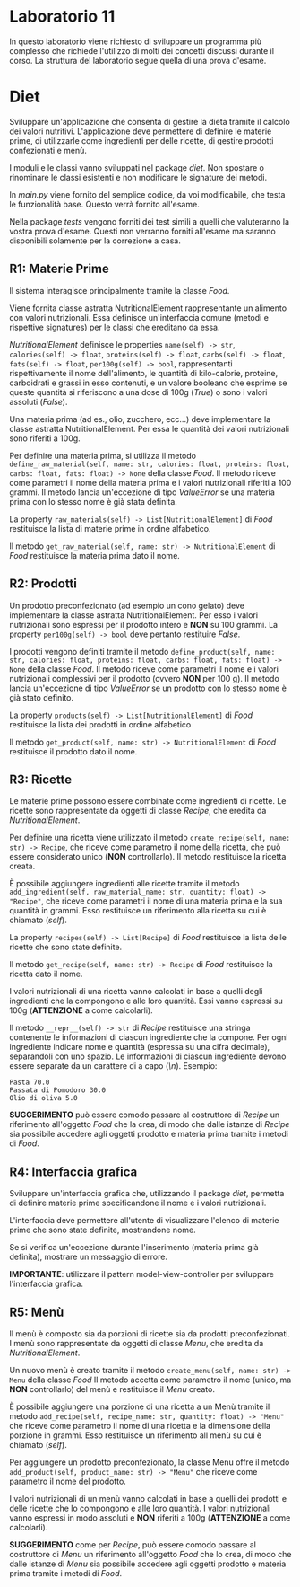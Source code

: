 # Laboratorio 11
In questo laboratorio viene richiesto di sviluppare un programma più complesso
che richiede l'utilizzo di molti dei concetti discussi durante il corso.
La struttura del laboratorio segue quella di una prova d'esame.

# Diet
Sviluppare un'applicazione che consenta di gestire la dieta tramite il calcolo dei valori nutritivi.
L'applicazione deve permettere di definire le materie prime, di utilizzarle come ingredienti per delle ricette,
di gestire prodotti confezionati e menù. 

I moduli e le classi vanno sviluppati nel package *diet*.
Non spostare o rinominare le classi esistenti e non modificare le signature dei metodi.

In *main.py* viene fornito del semplice codice, da voi modificabile, che testa le funzionalità base.
Questo verrà fornito all'esame.

Nella package *tests* vengono forniti dei test simili a quelli che valuteranno la vostra prova d'esame.
Questi non verranno forniti all'esame ma saranno disponibili solamente per la correzione a casa.

## R1: Materie Prime
Il sistema interagisce principalmente tramite la classe *Food*.

Viene fornita classe astratta NutritionalElement rappresentante un alimento con valori nutrizionali.
Essa definisce un'interfaccia comune (metodi e rispettive signatures) per le classi che ereditano da essa.

*NutritionalElement* definisce le properties ```name(self) -> str```,
```calories(self) -> float```,
```proteins(self) -> float```,
```carbs(self) -> float```,
```fats(self) -> float```,
```per100g(self) -> bool```,
rappresentanti rispettivamente il nome dell'alimento,
le quantità di kilo-calorie, proteine, carboidrati e grassi in esso contenuti,
e un valore booleano che esprime se queste quantità si riferiscono a una dose di 100g (*True*)
o sono i valori assoluti (*False*). 

Una materia prima (ad es., olio, zucchero, ecc...) deve implementare la classe astratta NutritionalElement.
Per essa le quantità dei valori nutrizionali sono riferiti a 100g.

Per definire una materia prima, si utilizza il metodo 
```define_raw_material(self, name: str, calories: float, proteins: float, carbs: float, fats: float) -> None```
della classe *Food*.
Il metodo riceve come parametri il nome della materia prima e i valori nutrizionali riferiti a 100 grammi.
Il metodo lancia un'eccezione di tipo *ValueError* se una materia prima con lo stesso nome è già stata definita.

La property ```raw_materials(self) -> List[NutritionalElement]``` di *Food* 
restituisce la lista di materie prime in ordine alfabetico.

Il metodo ```get_raw_material(self, name: str) -> NutritionalElement``` di *Food*
restituisce la materia prima dato il nome.


## R2: Prodotti
Un prodotto preconfezionato (ad esempio un cono gelato) deve implementare la classe astratta NutritionalElement.
Per esso i valori nutrizionali sono espressi per il prodotto intero e **NON** su 100 grammi.
La property ```per100g(self) -> bool``` deve pertanto restituire *False*.

I prodotti vengono definiti tramite il metodo
```define_product(self, name: str, calories: float, proteins: float, carbs: float, fats: float) -> None```
della classe *Food*.
Il metodo riceve come parametri il nome e i valori nutrizionali complessivi per il prodotto (ovvero **NON** per 100 g).
Il metodo lancia un'eccezione di tipo *ValueError* se un prodotto con lo stesso nome è già stato definito.

La property ```products(self) -> List[NutritionalElement]``` di *Food*
restituisce la lista dei prodotti in ordine alfabetico

Il metodo ```get_product(self, name: str) -> NutritionalElement``` di *Food*
restituisce il prodotto dato il nome.


## R3: Ricette
Le materie prime possono essere combinate come ingredienti di ricette.
Le ricette sono rappresentate da oggetti di classe *Recipe*, che eredita da *NutritionalElement*.

Per definire una ricetta viene utilizzato il metodo ```create_recipe(self, name: str) -> Recipe```,
che riceve come parametro il nome della ricetta, che può essere considerato unico (**NON** controllarlo).
Il metodo restituisce la ricetta creata.

È possibile aggiungere ingredienti alle ricette tramite il metodo
```add_ingredient(self, raw_material_name: str, quantity: float) -> "Recipe"```,
che riceve come parametri il nome di una materia prima e la sua quantità in grammi.
Esso restituisce un riferimento alla ricetta su cui è chiamato (*self*).

La property ```recipes(self) -> List[Recipe]``` di *Food*
restituisce la lista delle ricette che sono state definite.

Il metodo ```get_recipe(self, name: str) -> Recipe``` di *Food*
restituisce la ricetta dato il nome.

I valori nutrizionali di una ricetta vanno calcolati 
in base a quelli degli ingredienti che la compongono e alle loro quantità.
Essi vanno espressi su 100g (**ATTENZIONE** a come calcolarli).

Il metodo ```__repr__(self) -> str``` di *Recipe*
restituisce una stringa contenente le informazioni di ciascun ingrediente che la compone.
Per ogni ingrediente indicare nome e quantità (espressa su una cifra decimale), separandoli con uno spazio.
Le informazioni di ciascun ingrediente devono essere separate da un carattere di a capo (*\n*). Esempio:
```
Pasta 70.0
Passata di Pomodoro 30.0
Olio di oliva 5.0
```

**SUGGERIMENTO** può essere comodo passare al costruttore di *Recipe* un riferimento all'oggetto *Food* che la crea,
di modo che dalle istanze di *Recipe* sia possibile accedere agli oggetti prodotto e materia prima
tramite i metodi di *Food*.

## R4: Interfaccia grafica
Sviluppare un'interfaccia grafica che,
utilizzando il package *diet*,
permetta di definire materie prime
specificandone il nome e i valori nutrizionali.

L'interfaccia deve permettere all'utente di visualizzare
l'elenco di materie prime che sono state definite,
mostrandone nome.

Se si verifica un'eccezione durante l'inserimento (materia prima già definita),
mostrare un messaggio di errore.

**IMPORTANTE**: utilizzare il pattern model-view-controller per sviluppare l'interfaccia grafica.

## R5: Menù
Il menù è composto sia da porzioni di ricette sia da prodotti preconfezionati.
I menù sono rappresentate da oggetti di classe *Menu*, che eredita da *NutritionalElement*.

Un nuovo menù è creato tramite il metodo ```create_menu(self, name: str) -> Menu``` della classe *Food*
Il metodo accetta come parametro il nome (unico, ma **NON** controllarlo) del menù
e restituisce il *Menu* creato.

È possibile aggiungere una porzione di una ricetta a un Menù tramite il metodo
```add_recipe(self, recipe_name: str, quantity: float) -> "Menu"```
che riceve come parametro il nome di una ricetta e la dimensione della porzione in grammi.
Esso restituisce un riferimento all menù su cui è chiamato (*self*).

Per aggiungere un prodotto preconfezionato,
la classe Menu offre il metodo ```add_product(self, product_name: str) -> "Menu"```
che riceve come parametro il nome del prodotto.

I valori nutrizionali di un menù vanno calcolati 
in base a quelli dei prodotti e delle ricette che lo compongono e alle loro quantità.
I valori nutrizionali vanno espressi in modo assoluti e **NON** riferiti a 100g (**ATTENZIONE** a come calcolarli).

**SUGGERIMENTO** come per *Recipe*, 
può essere comodo passare al costruttore di *Menu* un riferimento all'oggetto *Food* che lo crea,
di modo che dalle istanze di *Menu* sia possibile accedere agli oggetti prodotto e materia prima
tramite i metodi di *Food*.